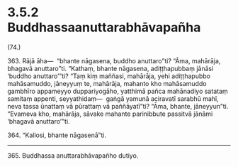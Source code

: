 # 3.5.2 Buddhassaanuttarabhāvapañha

(74.)

363\. Rājā āha—  “bhante nāgasena, buddho anuttaro”ti? “Āma, mahārāja, bhagavā anuttaro”ti. “Kathaṃ, bhante nāgasena, adiṭṭhapubbaṃ jānāsi ‘buddho anuttaro’”ti? “Taṃ kiṃ maññasi, mahārāja, yehi adiṭṭhapubbo mahāsamuddo, jāneyyuṃ te, mahārāja, mahanto kho mahāsamuddo gambhīro appameyyo duppariyogāho, yatthimā pañca mahānadiyo satataṃ samitaṃ appenti, seyyathidaṃ—  gaṅgā yamunā aciravatī sarabhū mahī, neva tassa ūnattaṃ vā pūrattaṃ vā paññāyatī”ti? “Āma, bhante, jāneyyun”ti. “Evameva kho, mahārāja, sāvake mahante parinibbute passitvā jānāmi ‘bhagavā anuttaro’”ti.

364\. “Kallosi, bhante nāgasenā”ti.

---

365\. Buddhassa anuttarabhāvapañho dutiyo.
